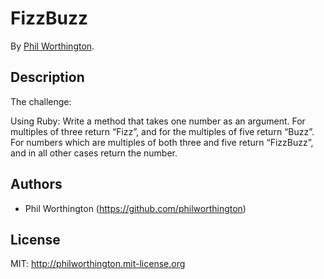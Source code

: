 # FizzBuzz


By [Phil Worthington](https://github.com/philworthington).



## Description

The challenge:

Using Ruby: Write a method that takes one number as an argument. For multiples of three return “Fizz”, and for the multiples of five return “Buzz”. For numbers which are multiples of both three and five return “FizzBuzz”, and in all other cases return the number.


## Authors

* Phil Worthington (https://github.com/philworthington)


## License

MIT: http://philworthington.mit-license.org

